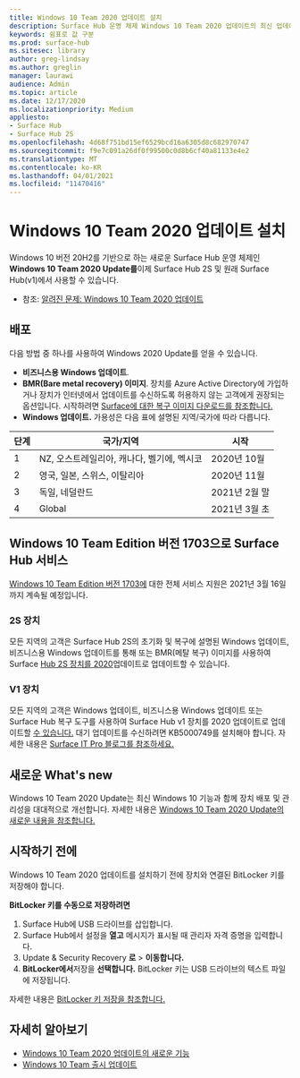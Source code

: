 ```yaml
---
title: Windows 10 Team 2020 업데이트 설치
description: Surface Hub 운영 체제 Windows 10 Team 2020 업데이트의 최신 업데이트를 다운로드합니다.
keywords: 쉼표로 값 구분
ms.prod: surface-hub
ms.sitesec: library
author: greg-lindsay
ms.author: greglin
manager: laurawi
audience: Admin
ms.topic: article
ms.date: 12/17/2020
ms.localizationpriority: Medium
appliesto:
- Surface Hub
- Surface Hub 2S
ms.openlocfilehash: 4d68f751bd15ef6529bcd16a6305d8c682970747
ms.sourcegitcommit: f9e7c091a26df0f99500c0d8b6cf40a81133e4e2
ms.translationtype: MT
ms.contentlocale: ko-KR
ms.lasthandoff: 04/01/2021
ms.locfileid: "11470416"
---
```

# <a name="install-windows-10-team-2020-update"></a>Windows 10 Team 2020 업데이트 설치 

Windows 10 버전 20H2를 기반으로 하는 새로운 Surface Hub 운영 체제인 **Windows 10 Team 2020 Update를**이제 Surface Hub 2S 및 원래 Surface Hub(v1)에서 사용할 수 있습니다. 

- 참조: [알려진 문제: Windows 10 Team 2020 업데이트](surface-hub-2020-team-update-known-issues.md)

## <a name="distribution"></a>배포

다음 방법 중 하나를 사용하여 Windows 2020 Update를 얻을 수 있습니다.

- **비즈니스용 Windows 업데이트**.
- **BMR(Bare metal recovery) 이미지**. 장치를 Azure Active Directory에 가입하거나 장치가 인터넷에서 업데이트를 수신하도록 허용하지 않는 고객에게 권장되는 옵션입니다. 시작하려면 [Surface에 대한 복구 이미지 다운로드를 참조합니다.](https://support.microsoft.com/surfacerecoveryimage)
- **Windows 업데이트.** 가용성은 다음 표에 설명된 지역/국가에 따라 다릅니다.

| 단계 | 국가/지역                         | 시작          |
| ----- | -------------------------------------- | ----------------- |
| 1     | NZ, 오스트레일리아, 캐나다, 벨기에, 멕시코 | 2020년 10월  |
| 2     | 영국, 일본, 스위스, 이탈리아          | 2020년 11월 |
| 3     | 독일, 네덜란드                   | 2021년 2월 말 |
| 4     | Global                                 | 2021년 3월 초 |

## <a name="servicing-surface-hubs-with-windows-10-team-edition-version-1703"></a>Windows 10 Team Edition 버전 1703으로 Surface Hub 서비스 

[Windows 10 Team Edition 버전 1703에](https://support.microsoft.com/topic/november-12-2019-kb4525245-os-build-15063-2172-dfc81b85-11a6-54ef-4370-11408193419f) 대한 전체 서비스 지원은 2021년 3월 16일까지 계속될 예정입니다.

### <a name="2s-devices"></a>2S 장치 

모든 지역의 고객은 Surface Hub 2S의 초기화 및 복구에 설명된 Windows 업데이트, 비즈니스용 Windows 업데이트를 통해 또는 BMR(메탈 복구) 이미지를 사용하여 Surface [Hub 2S 장치를 2020](surface-hub-2s-recover-reset.md)업데이트로 업데이트할 수 있습니다.

### <a name="v1-devices"></a>V1 장치 

모든 지역의 고객은 Windows 업데이트, 비즈니스용 Windows 업데이트 또는 Surface Hub 복구 도구를 사용하여 Surface Hub v1 장치를 2020 업데이트로 업데이트할 [수 있습니다.](surface-hub-recovery-tool.md) 대기 업데이트를 수신하려면 KB5000749를 설치해야 합니다. 자세한 내용은 [Surface IT Pro 블로그를 참조하세요.](https://techcommunity.microsoft.com/t5/surface-it-pro-blog/surface-hub-windows-10-team-2020-update-hub-v1-status/ba-p/2118371)
 
## <a name="whats-new"></a>새로운 What's new

Windows 10 Team 2020 Update는 최신 Windows 10 기능과 함께 장치 배포 및 관리성을 대대적으로 개선합니다. 자세한 내용은 [Windows 10 Team 2020 Update의 새로운 내용을 참조합니다.](surface-hub-2020-update-whats-new.md)
 
## <a name="before-you-begin"></a>시작하기 전에

Windows 10 Team 2020 업데이트를 설치하기 전에 장치와 연결된 BitLocker 키를 저장해야 합니다. 

**BitLocker 키를 수동으로 저장하려면**

1. Surface Hub에 USB 드라이브를 삽입합니다.
2. Surface Hub에서 설정을 **열고** 메시지가 표시될 때 관리자 자격 증명을 입력합니다.
3. Update & Security Recovery **로**  >  **이동합니다.**
4. **BitLocker에서**저장을 **선택합니다.** BitLocker 키는 USB 드라이브의 텍스트 파일에 저장됩니다.

자세한 내용은 [BitLocker 키 저장을 참조합니다.](save-bitlocker-key-surface-hub.md)

## <a name="learn-more"></a>자세히 알아보기

- [Windows 10 Team 2020 업데이트의 새로운 기능](surface-hub-2020-update-whats-new.md)
- [Windows 10 Team 출시 업데이트](https://techcommunity.microsoft.com/t5/surface-it-pro-blog/surface-hub-windows-10-team-2020-update-february-status/ba-p/2118369)
